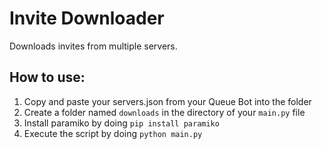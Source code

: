 # Invite Downloader
Downloads invites from multiple servers.

## How to use:
1. Copy and paste your servers.json from your Queue Bot into the folder
2. Create a folder named ``downloads`` in the directory of your ``main.py`` file
3. Install paramiko by doing ``pip install paramiko``
4. Execute the script by doing ``python main.py``
